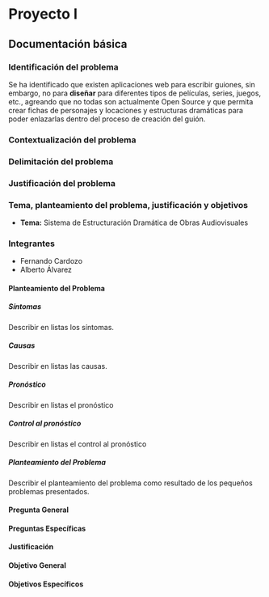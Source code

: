 # Proyecto I

## Documentación básica

### Identificación del problema

Se ha identificado que existen aplicaciones web para escribir guiones, sin embargo, no para **diseñar** para diferentes tipos de películas, series, juegos, etc., agreando que no todas son actualmente Open Source y que permita crear fichas de personajes y locaciones y estructuras dramáticas para poder enlazarlas dentro del proceso de creación del guión.

### Contextualización del problema

### Delimitación del problema

### Justificación del problema

### Tema, planteamiento del problema, justificación y objetivos

- **Tema:** Sistema de Estructuración Dramática de Obras Audiovisuales

### Integrantes

- Fernando Cardozo
- Alberto Álvarez

#### Planteamiento del Problema

##### Síntomas

Describir en listas los síntomas.

##### Causas

Describir en listas las causas.

##### Pronóstico

Describir en listas el pronóstico

##### Control al pronóstico

Describir en listas el control al pronóstico

##### Planteamiento del Problema

Describir el planteamiento del problema como resultado de los pequeños problemas presentados.

#### Pregunta General

#### Preguntas Específicas

#### Justificación

#### Objetivo General

#### Objetivos Específicos
